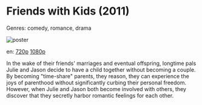 # Friends with Kids (2011)

Genres: comedy, romance, drama

![poster](http://image.tmdb.org/t/p/w500/cADzZ9tlc4nOrUmqc3Cvokf0KcJ.jpg)

en:
  [720p](magnet:?xt=urn:btih:D08B3FB37F612FCF749AB10F624431D7995E5128&tr=udp://glotorrents.pw:6969/announce&tr=udp://tracker.opentrackr.org:1337/announce&tr=udp://torrent.gresille.org:80/announce&tr=udp://tracker.openbittorrent.com:80&tr=udp://tracker.coppersurfer.tk:6969&tr=udp://tracker.leechers-paradise.org:6969&tr=udp://p4p.arenabg.ch:1337&tr=udp://tracker.internetwarriors.net:1337)
  [1080p](magnet:?xt=urn:btih:0A96BFABF21AB0A97A080BA5DAE349D1C5271499&tr=udp://glotorrents.pw:6969/announce&tr=udp://tracker.opentrackr.org:1337/announce&tr=udp://torrent.gresille.org:80/announce&tr=udp://tracker.openbittorrent.com:80&tr=udp://tracker.coppersurfer.tk:6969&tr=udp://tracker.leechers-paradise.org:6969&tr=udp://p4p.arenabg.ch:1337&tr=udp://tracker.internetwarriors.net:1337)
  


In the wake of their friends' marriages and eventual offspring, longtime pals Julie and Jason decide to have a child together without becoming a couple. By becoming "time-share" parents, they reason, they can experience the joys of parenthood without significantly curbing their personal freedom. However, when Julie and Jason both become involved with others, they discover that they secretly harbor romantic feelings for each other.
